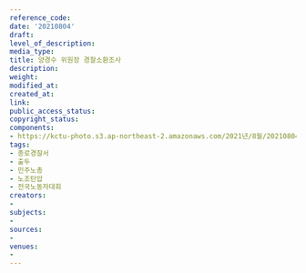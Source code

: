 ```yaml
---
reference_code: 
date: '20210804'
draft: 
level_of_description: 
media_type: 
title: 양경수 위원장 경찰소환조사
description: 
weight: 
modified_at: 
created_at: 
link: 
public_access_status: 
copyright_status: 
components:
- https://kctu-photo.s3.ap-northeast-2.amazonaws.com/2021년/8월/20210804-양경수+위원장+경찰소환조사_종로경찰서_출두_민주노총_노조탄압_전국노동자대회/403826_60332_2716.jpg
tags:
- 종로경찰서
- 출두
- 민주노총
- 노조탄압
- 전국노동자대회
creators:
- 
subjects:
- 
sources:
- 
venues:
- 
---
```


